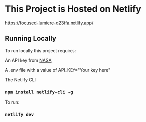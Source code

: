 # This Project is Hosted on Netlify

https://focused-lumiere-d23ffa.netlify.app/

## Running Locally

To run locally this project requires:

An API key from [NASA](https://api.nasa.gov/)

A .env file with a value of API_KEY="Your key here"

The Netlify CLI
### `npm install netlify-cli -g`

To run:

### `netlify dev`
